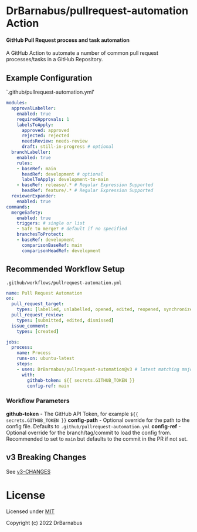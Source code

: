 # DrBarnabus/pullrequest-automation Action
#### GitHub Pull Request process and task automation

A GitHub Action to automate a number of common pull request processes/tasks in a GitHub Repository.

## Example Configuration

`.github/pullrequest-automation.yml'
```yaml
modules:
  approvalLabeller:
    enabled: true
    requiredApprovals: 1
    labelsToApply:
      approved: approved
      rejected: rejected
      needsReview: needs-review
      draft: still-in-progress # optional
  branchLabeller:
    enabled: true
    rules:
    - baseRef: main
      headRef: development # optional
      labelToApply: development-to-main
    - baseRef: release/.* # Regular Expression Supported
      headRef: feature/.* # Regular Expression Supported
  reviewerExpander:
    enabled: true
commands:
  mergeSafety:
    enabled: true
    triggers: # single or list
    - Safe to merge? # default if no specified
    branchesToProtect:
    - baseRef: development
      comparisonBaseRef: main
      comparisonHeadRef: development
```

## Recommended Workflow Setup

`.github/workflows/pullrequest-automation.yml`
```yaml
name: Pull Request Automation
on:
  pull_request_target:
    types: [labelled, unlabelled, opened, edited, reopened, synchronize, converted_to_draft, ready_for_review, review_requested]
  pull_request_review:
    types: [submitted, edited, dismissed]
  issue_comment:
    types: [created]

jobs:
  process:
    name: Process
    runs-on: ubuntu-latest
    steps:
    - uses: DrBarnabus/pullrequest-automation@v3 # latest matching major version 'v3' or specific version 'v2.4.1' or branch 'main'
      with:
        github-token: ${{ secrets.GITHUB_TOKEN }}
        config-ref: main

```

### Workflow Parameters

__github-token__ - The GitHub API Token, for example `${{ secrets.GITHUB_TOKEN }}`
__config-path__ - Optional override for the path to the config file. Defaults to `.github/pullrequest-automation.yml`
__config-ref__ - Optional override for the branch/tag/commit to load the config from. Recommended to set to `main` but defaults to the commit in the PR if not set.

## v3 Breaking Changes

See [v3-CHANGES](./v3-CHANGES.md)

# License

Licensed under [MIT](./LICENSE)

Copyright (c) 2022 DrBarnabus
